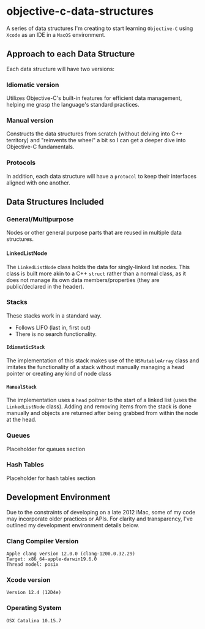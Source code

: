 # objective-c-data-structures
A series of data structures I'm creating to start learning `Objective-C` using `Xcode` as an IDE in a `MacOS` environment.

## Approach to each Data Structure
Each data structure will have two versions:

### Idiomatic version
Utilizes Objective-C's built-in features for efficient data management, helping me grasp the language's standard practices.

### Manual version
Constructs the data structures from scratch (without delving into C++ territory) and "reinvents the wheel" a bit so I can get a deeper dive into Objective-C fundamentals.

### Protocols
In addition, each data structure will have a `protocol` to keep their interfaces aligned with one another.

## Data Structures Included

### General/Multipurpose
Nodes or other general purpose parts that are reused in multiple data structures.

#### LinkedListNode
The `LinkedListNode` class holds the data for singly-linked list nodes. This class is built more akin to a C++ `struct` rather than a normal class, as it does not manage its own data members/properties (they are public/declared in the header).

### Stacks
These stacks work in a standard way. 
- Follows LIFO (last in, first out)
- There is no search functionality.

#### `IdiomaticStack`
The implementation of this stack makes use of the `NSMutableArray` class and imitates the functionality of a stack without manually managing a head pointer or creating any kind of node class

#### `ManualStack`
The implementation uses a `head` poitner to the start of a linked list (uses the `LinkedListNode` class). Adding and removing items from the stack is done manually and objects are returned after being grabbed from within the node at the head.

### Queues
Placeholder for queues section

### Hash Tables
Placeholder for hash tables section

## Development Environment
Due to the constraints of developing on a late 2012 iMac, some of my code may incorporate older practices or APIs. For clarity and transparency, I've outlined my development environment details below.

### Clang Compiler Version
```
Apple clang version 12.0.0 (clang-1200.0.32.29)
Target: x86_64-apple-darwin19.6.0
Thread model: posix
```

### Xcode version
```
Version 12.4 (12D4e)
```

### Operating System
```
OSX Catalina 10.15.7
```


